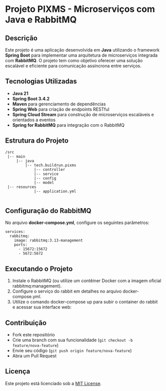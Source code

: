 # Projeto PIXMS - Microserviços com Java e RabbitMQ

## Descrição
Este projeto é uma aplicação desenvolvida em **Java** utilizando o framework **Spring Boot** para implementar uma arquitetura de microserviços integrada com **RabbitMQ**. O projeto tem como objetivo oferecer uma solução escalável e eficiente para comunicação assíncrona entre serviços.

## Tecnologias Utilizadas
- **Java 21**
- **Spring Boot 3.4.2**
- **Maven** para gerenciamento de dependências
- **Spring Web** para criação de endpoints RESTful
- **Spring Cloud Stream** para construção de microserviços escaláveis e orientados a eventos
- **Spring for RabbitMQ** para integração com o RabbitMQ

## Estrutura do Projeto

```
/src 
 |-- main 
     |-- java 
         |-- tech.buildrun.pixms 
             |-- controller 
             |-- service 
             |-- config 
             |-- model 
 |-- resources 
             |-- application.yml
             
```


## Configuração do RabbitMQ
No arquivo **docker-compose.yml**, configure os seguintes parâmetros:

```docker
services:
  rabbitmq:
    image: rabbitmq:3.13-management
    ports:
      - 15672:15672
      - 5672:5672
```

## Executando o Projeto

1. Instale o RabbitMQ (ou utilize um contêiner Docker com a imagem oficial rabbitmq:management).
2. Configure o serviço do rabbit em detalhes no arquivo docker-compose.yml.
3. Utilize o comando docker-compose up para subir o container do rabbit e acessar sua interface web:


## Contribuição
- Fork este repositório
- Crie uma branch com sua funcionalidade (`git checkout -b feature/nova-feature`)
- Envie seu código (`git push origin feature/nova-feature`)
- Abra um Pull Request

## Licença
Este projeto está licenciado sob a [MIT License](LICENSE).
